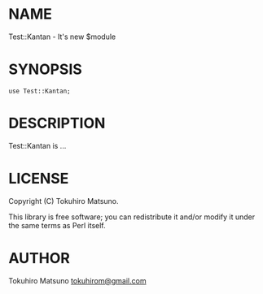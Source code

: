 # NAME

Test::Kantan - It's new $module

# SYNOPSIS

    use Test::Kantan;

# DESCRIPTION

Test::Kantan is ...

# LICENSE

Copyright (C) Tokuhiro Matsuno.

This library is free software; you can redistribute it and/or modify
it under the same terms as Perl itself.

# AUTHOR

Tokuhiro Matsuno <tokuhirom@gmail.com>
